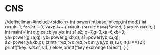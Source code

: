 # CNS
//defihellman
#include<stdio.h>
int power(int base,int exp,int mod){
	int result=1;
	for(int i=0;i<exp;i++){
		result=(result*base)%mod;
		}
	return result;
}
int main(){
	int q,g,xa,xb,ya,yb;
	int s1,s2;
	q=7,g=3,xa=6,xb=3;
	ya=power(g,xa,q);
	yb=power(g,xb,q);
	s1=power(yb,xa,q);
	s2=power(ya,xb,q);
	printf("%d,%d,%d,%d\n",ya,yb,s1,s2);
	if(s1==s2){
		printf("key is:%d",s1);
	}
	else{
		printf("key exchange failed");
	}
}
